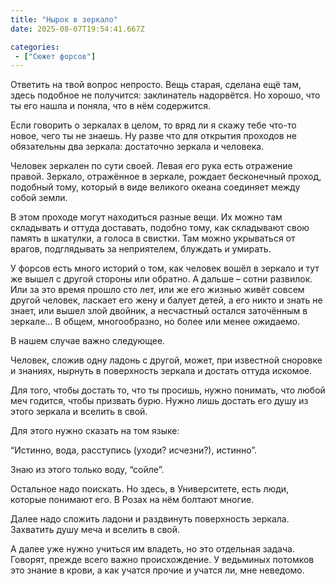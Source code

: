```yaml
---
title: "Нырок в зеркало"
date: 2025-08-07T19:54:41.667Z

categories:
 - ["Сюжет форсов"]
---
```


Ответить на твой вопрос непросто. Вещь старая, сделана ещё там, здесь
подобное не получится: заклинатель надорвётся. Но хорошо, что ты его
нашла и поняла, что в нём содержится.

Если говорить о зеркалах в целом, то вряд ли я скажу тебе что-то новое,
чего ты не знаешь. Ну разве что для открытия проходов не обязательны два
зеркала: достаточно зеркала и человека.

Человек зеркален по сути своей. Левая его рука есть отражение правой.
Зеркало, отражённое в зеркале, рождает бесконечный проход, подобный
тому, который в виде великого океана соединяет между собой земли.

В этом проходе могут находиться разные вещи. Их можно там складывать и
оттуда доставать, подобно тому, как складывают свою память в шкатулки, а
голоса в свистки. Там можно укрываться от врагов, подглядывать за
неприятелем, блуждать и умирать.

У форсов есть много историй о том, как человек вошёл в зеркало и тут же
вышел с другой стороны или обратно. А дальше – сотни развилок. Или за
это время прошло сто лет, или же его жизнью живёт совсем другой человек,
ласкает его жену и балует детей, а его никто и знать не знает, или вышел
злой двойник, а несчастный остался заточённым в зеркале… В общем,
многообразно, но более или менее ожидаемо.

В нашем случае важно следующее.

Человек, сложив одну ладонь с другой, может, при известной сноровке и
знаниях, нырнуть в поверхность зеркала и достать оттуда искомое.

Для того, чтобы достать то, что ты просишь, нужно понимать, что любой
меч годится, чтобы призвать бурю. Нужно лишь достать его душу из этого
зеркала и вселить в свой.

Для этого нужно сказать на том языке:

“Истинно, вода, расступись (уходи? исчезни?), истинно”.

Знаю из этого только воду, “сойле”.

Остальное надо поискать. Но здесь, в Университете, есть люди, которые
понимают его. В Розах на нём болтают многие.

Далее надо сложить ладони и раздвинуть поверхность зеркала. Захватить
душу меча и вселить в свой.

А далее уже нужно учиться им владеть, но это отдельная задача. Говорят,
прежде всего важно происхождение. У ведьминых потомков это знание в
крови, а как учатся прочие и учатся ли, мне неведомо.
